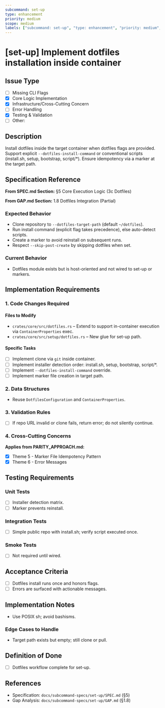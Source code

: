 ```yaml
---
subcommand: set-up
type: enhancement
priority: medium
scope: medium
labels: ["subcommand: set-up", "type: enhancement", "priority: medium", "area: dotfiles"]
---
```


# [set-up] Implement dotfiles installation inside container

## Issue Type
- [ ] Missing CLI Flags
- [x] Core Logic Implementation
- [x] Infrastructure/Cross-Cutting Concern
- [ ] Error Handling
- [x] Testing & Validation
- [ ] Other: 

## Description
Install dotfiles inside the target container when dotfiles flags are provided. Support explicit `--dotfiles-install-command` or conventional scripts (install.sh, setup, bootstrap, script/*). Ensure idempotency via a marker at the target path.

## Specification Reference

**From SPEC.md Section:** §5 Core Execution Logic (3c Dotfiles)

**From GAP.md Section:** 1.8 Dotfiles Integration (Partial)

### Expected Behavior
- Clone repository to `--dotfiles-target-path` (default `~/dotfiles`).
- Run install command (explicit flag takes precedence), else auto-detect scripts.
- Create a marker to avoid reinstall on subsequent runs.
- Respect `--skip-post-create` by skipping dotfiles when set.

### Current Behavior
- Dotfiles module exists but is host-oriented and not wired to set-up or markers.

## Implementation Requirements

### 1. Code Changes Required

#### Files to Modify
- `crates/core/src/dotfiles.rs` – Extend to support in-container execution via `ContainerProperties` exec.
- `crates/core/src/setup/dotfiles.rs` – New glue for set-up path.

#### Specific Tasks
- [ ] Implement clone via `git` inside container.
- [ ] Implement installer detection order: install.sh, setup, bootstrap, script/*.
- [ ] Implement `--dotfiles-install-command` override.
- [ ] Implement marker file creation in target path.

### 2. Data Structures
- Reuse `DotfilesConfiguration` and `ContainerProperties`.

### 3. Validation Rules
- [ ] If repo URL invalid or clone fails, return error; do not silently continue.

### 4. Cross-Cutting Concerns

**Applies from PARITY_APPROACH.md:**
- [x] Theme 5 - Marker File Idempotency Pattern
- [x] Theme 6 - Error Messages

## Testing Requirements

### Unit Tests
- [ ] Installer detection matrix.
- [ ] Marker prevents reinstall.

### Integration Tests
- [ ] Simple public repo with install.sh; verify script executed once.

### Smoke Tests
- [ ] Not required until wired.

## Acceptance Criteria
- [ ] Dotfiles install runs once and honors flags.
- [ ] Errors are surfaced with actionable messages.

## Implementation Notes
- Use POSIX sh; avoid bashisms.

### Edge Cases to Handle
- Target path exists but empty; still clone or pull.

## Definition of Done
- [ ] Dotfiles workflow complete for set-up.

## References
- Specification: `docs/subcommand-specs/set-up/SPEC.md` (§5)
- Gap Analysis: `docs/subcommand-specs/set-up/GAP.md` (§1.8)
